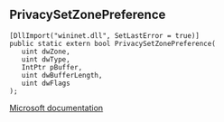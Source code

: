 ## PrivacySetZonePreference

```
[DllImport("wininet.dll", SetLastError = true)]
public static extern bool PrivacySetZonePreference(
   uint dwZone,
   uint dwType,
   IntPtr pBuffer,
   uint dwBufferLength,
   uint dwFlags
);
```

[Microsoft documentation](https://docs.microsoft.com/en-us/windows/win32/api/wininet/nf-wininet-privacysetzonepreference)
